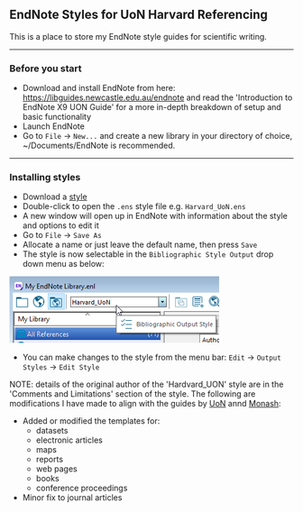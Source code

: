 ## EndNote Styles for UoN Harvard Referencing
This is a place to store my EndNote style guides for scientific writing.


---
### Before you start
- Download and install EndNote from here: https://libguides.newcastle.edu.au/endnote
and read the 'Introduction to EndNote X9 UON Guide' for a more in-depth breakdown of setup and basic functionality
- Launch EndNote
- Go to `File` → `New...` and create a new library in your directory of choice, ~/Documents/EndNote is recommended.


---
### Installing styles
- Download a [style](https://github.com/laidlaw42/uon-referencing-guides/tree/main/styles)
- Double-click to open the `.ens` style file e.g. `Harvard_UoN.ens`
- A new window will open up in EndNote with information about the style and options to edit it
- Go to `File` → `Save As`
- Allocate a name or just leave the default name, then press `Save`
- The style is now selectable in the `Bibliographic Style Output` drop down menu as below:

![Bibliographic Style Output](https://raw.githubusercontent.com/laidlaw42/uon-referencing-guides/main/images/EN_bos.png)

- You can make changes to the style from the menu bar: `Edit` → `Output Styles` → `Edit Style`

NOTE: details of the original author of the 'Hardvard_UON' style are in the 'Comments and Limitations' section of the style.
The following are modifications I have made to align with the guides by [UoN](https://libguides.newcastle.edu.au/referencing/harvard) annd [Monash](https://guides.lib.monash.edu/c.php?g=219786&p=1454230):
- Added or modified the templates for:
  - datasets
  - electronic articles
  - maps
  - reports
  - web pages
  - books
  - conference proceedings
- Minor fix to journal articles
